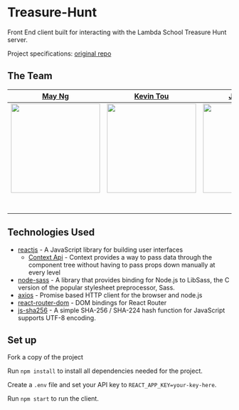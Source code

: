 # Treasure-Hunt

Front End client built for interacting with the Lambda School Treasure Hunt server.

Project specifications: [original repo](https://github.com/LambdaSchool/CS-Build-Week-2)

## The Team

|                                          [May Ng](https://github.com/mngmay)                                           |                                          [Kevin Tou](https://github.com/KevinTou)                                          |                                              [Justine Lai](https://github.com/justinelai)                                              |
| :--------------------------------------------------------------------------------------------------------------------: | :------------------------------------------------------------------------------------------------------------------------: | :------------------------------------------------------------------------------------------------------------------------------------: |
|  [<img src="https://avatars2.githubusercontent.com/u/49328148?s=460&v=4" width = "200" />](https://github.com/mngmay)  | [<img src="https://ca.slack-edge.com/T4JUEB3ME-UHZ9ZDT9T-3fadf119a7f7-512" width = "200" />](https://github.com/KevinTou)  |      [<img src="https://ca.slack-edge.com/T4JUEB3ME-UJ6GS3RGQ-346ad610f3b0-512" width = "200" />](https://github.com/justinelai)       |
|                  [<img src="https://github.com/favicon.ico" width="15"> ](https://github.com/mngmay)                   |                   [<img src="https://github.com/favicon.ico" width="15"> ](https://github.com/KevinTou)                    |                        [<img src="https://github.com/favicon.ico" width="15"> ](https://github.com/justinelai)                         |
| [ <img src="https://static.licdn.com/sc/h/al2o9zrvru7aqj8e1x2rzsrca" width="15"> ](https://www.linkedin.com/in/mngmay) | [ <img src="https://static.licdn.com/sc/h/al2o9zrvru7aqj8e1x2rzsrca" width="15"> ](https://www.linkedin.com/in/kevin-tou/) | [ <img src="https://static.licdn.com/sc/h/al2o9zrvru7aqj8e1x2rzsrca" width="15"> ](https://www.linkedin.com/in/justine-lai-943b02195/) |

## Technologies Used

- [reactjs](https://reactjs.org/) - A JavaScript library for building user interfaces
  - [Context Api](https://reactjs.org/docs/context.html) - Context provides a way to pass data through the component tree without having to pass props down manually at every level
- [node-sass](https://www.npmjs.com/package/node-sass) - A library that provides binding for Node.js to LibSass, the C version of the popular stylesheet preprocessor, Sass.
- [axios](https://www.npmjs.com/package/axios) - Promise based HTTP client for the browser and node.js
- [react-router-dom](https://www.npmjs.com/package/react-router-dom) - DOM bindings for React Router
- [js-sha256](https://www.npmjs.com/package/js-sha256) - A simple SHA-256 / SHA-224 hash function for JavaScript supports UTF-8 encoding.

## Set up

Fork a copy of the project

Run `npm install` to install all dependencies needed for the project.

Create a `.env` file and set your API key to `REACT_APP_KEY=your-key-here`.

Run `npm start` to run the client.
